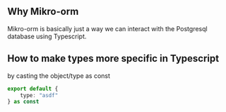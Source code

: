 ## Why Mikro-orm

Mikro-orm is basically just a way we can interact with the Postgresql database using Typescript.

## How to make types more specific in Typescript
by casting the object/type as const 

```typescript
export default {
    type: "asdf"
} as const
```